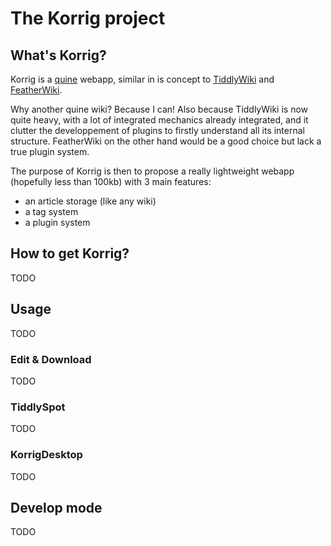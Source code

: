 # The Korrig project

## What's Korrig?

Korrig is a [quine](https://en.wikipedia.org/wiki/Quine_(computing)) webapp, similar in is concept to [TiddlyWiki](https://tiddlywiki.com/) and [FeatherWiki](https://feather.wiki/).

Why another quine wiki? Because I can! Also because TiddlyWiki is now quite heavy, with a lot of integrated mechanics already integrated, and it clutter the developpement of plugins to firstly understand all its internal structure. FeatherWiki on the other hand would be a good choice but lack a true plugin system.

The purpose of Korrig is then to propose a really lightweight webapp (hopefully less than 100kb) with 3 main features:

- an article storage (like any wiki)
- a tag system
- a plugin system

## How to get Korrig?

TODO

## Usage

TODO

### Edit & Download

TODO

### TiddlySpot

TODO

### KorrigDesktop

TODO

## Develop mode

TODO

